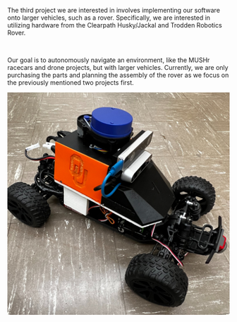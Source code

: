 The third project we are interested in involves implementing our software onto larger vehicles, such as a rover. Specifically, we are interested in utilizing hardware from the Clearpath Husky/Jackal and Trodden Robotics Rover.

<br>

Our goal is to autonomously navigate an environment, like the MUSHr racecars and drone projects, but with larger vehicles. Currently, we are only purchasing the parts and planning the assembly of the rover as we focus on the previously mentioned two projects first.

![hey hey](/assets/images/mushr-car.png)